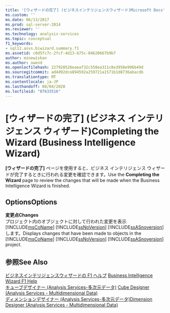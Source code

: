 ```yaml
---
title: '[ウィザードの完了] (ビジネスインテリジェンスウィザード)Microsoft Docs'
ms.custom: ''
ms.date: 06/13/2017
ms.prod: sql-server-2014
ms.reviewer: ''
ms.technology: analysis-services
ms.topic: conceptual
f1_keywords:
- sql12.asvs.biwizard.summary.f1
ms.assetid: c0d5fc7c-2fcf-4d13-b75c-84620667b9b7
author: minewiskan
ms.author: owend
ms.openlocfilehash: 227928526eaeaf32c558ea311c8e3958e996b49d
ms.sourcegitcommit: ad4d92dce894592a259721a1571b1d8736abacdb
ms.translationtype: MT
ms.contentlocale: ja-JP
ms.lasthandoff: 08/04/2020
ms.locfileid: "87633516"
---
```

# <a name="completing-the-wizard-business-intelligence-wizard"></a><span data-ttu-id="a9ace-102">[ウィザードの完了] (ビジネス インテリジェンス ウィザード)</span><span class="sxs-lookup"><span data-stu-id="a9ace-102">Completing the Wizard (Business Intelligence Wizard)</span></span>
  <span data-ttu-id="a9ace-103">**[ウィザードの完了]** ページを使用すると、ビジネス インテリジェンス ウィザードが完了するときに行われる変更を確認できます。</span><span class="sxs-lookup"><span data-stu-id="a9ace-103">Use the **Completing the Wizard** page to review the changes that will be made when the Business Intelligence Wizard is finished.</span></span>  
  
## <a name="options"></a><span data-ttu-id="a9ace-104">Options</span><span class="sxs-lookup"><span data-stu-id="a9ace-104">Options</span></span>  
 <span data-ttu-id="a9ace-105">**変更点**</span><span class="sxs-lookup"><span data-stu-id="a9ace-105">**Changes**</span></span>  
 <span data-ttu-id="a9ace-106">プロジェクト内のオブジェクトに対して行われた変更を表示 [!INCLUDE[msCoName](../includes/msconame-md.md)] [!INCLUDE[ssNoVersion](../includes/ssnoversion-md.md)] [!INCLUDE[ssASnoversion](../includes/ssasnoversion-md.md)] します。</span><span class="sxs-lookup"><span data-stu-id="a9ace-106">Displays changes that have been made to objects in the [!INCLUDE[msCoName](../includes/msconame-md.md)] [!INCLUDE[ssNoVersion](../includes/ssnoversion-md.md)] [!INCLUDE[ssASnoversion](../includes/ssasnoversion-md.md)] project.</span></span>  
  
## <a name="see-also"></a><span data-ttu-id="a9ace-107">参照</span><span class="sxs-lookup"><span data-stu-id="a9ace-107">See Also</span></span>  
 <span data-ttu-id="a9ace-108">[ビジネスインテリジェンスウィザードの F1 ヘルプ](business-intelligence-wizard-f1-help.md) </span><span class="sxs-lookup"><span data-stu-id="a9ace-108">[Business Intelligence Wizard F1 Help](business-intelligence-wizard-f1-help.md) </span></span>  
 <span data-ttu-id="a9ace-109">[キューブデザイナー &#40;Analysis Services-多次元データ&#41;](cube-designer-analysis-services-multidimensional-data.md) </span><span class="sxs-lookup"><span data-stu-id="a9ace-109">[Cube Designer &#40;Analysis Services - Multidimensional Data&#41;](cube-designer-analysis-services-multidimensional-data.md) </span></span>  
 [<span data-ttu-id="a9ace-110">ディメンションデザイナー &#40;Analysis Services-多次元データ&#41;</span><span class="sxs-lookup"><span data-stu-id="a9ace-110">Dimension Designer &#40;Analysis Services - Multidimensional Data&#41;</span></span>](dimension-designer-analysis-services-multidimensional-data.md)  
  
  
